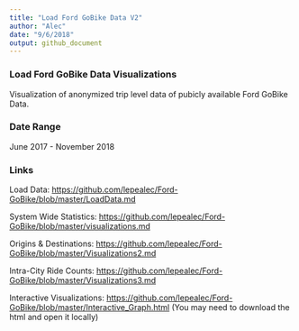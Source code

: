 ```yaml
---
title: "Load Ford GoBike Data V2"
author: "Alec"
date: "9/6/2018"
output: github_document
---
```


### Load Ford GoBike Data Visualizations
Visualization of anonymized trip level data of pubicly available Ford GoBike Data.

### Date Range
June 2017 - November 2018

### Links
Load Data: https://github.com/lepealec/Ford-GoBike/blob/master/LoadData.md

System Wide Statistics: https://github.com/lepealec/Ford-GoBike/blob/master/visualizations.md

Origins & Destinations: https://github.com/lepealec/Ford-GoBike/blob/master/Visualizations2.md

Intra-City Ride Counts: https://github.com/lepealec/Ford-GoBike/blob/master/Visualizations3.md

Interactive Visualizations: https://github.com/lepealec/Ford-GoBike/blob/master/Interactive_Graph.html
(You may need to download the html and open it locally)
